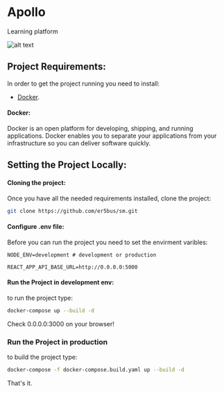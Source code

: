 # Apollo

Learning platform

![alt text](https://github.com/er5bus/sm/blob/main/image.jpg?raw=true)

## Project Requirements:

In order to get the project running you need to install:

- [Docker](https://docs.docker.com/get-docker/).

#### Docker:

Docker is an open platform for developing, shipping, and running applications. Docker enables you to separate your applications from your infrastructure so you can deliver software quickly.

## Setting the Project Locally:

#### Cloning the project:

Once you have all the needed requirements installed, clone the project:

``` bash
git clone https://github.com/er5bus/sm.git
```

#### Configure .env file:

Before you can run the project you need to set the envirment varibles:

``` env
NODE_ENV=development # development or production

REACT_APP_API_BASE_URL=http://0.0.0.0:5000
```

#### Run the Project in development env:

to run the project type:

``` bash
docker-compose up --build -d
```

Check 0.0.0.0:3000 on your browser!


### Run the Project in production

to build the project type:

``` bash
docker-compose -f docker-compose.build.yaml up --build -d
```

That's it.
